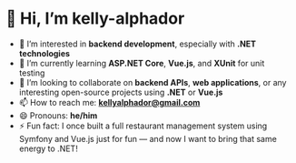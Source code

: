 # 👋 Hi, I’m kelly-alphador

- 👀 I’m interested in **backend development**, especially with **.NET technologies**
- 🌱 I’m currently learning **ASP.NET Core**, **Vue.js**, and **XUnit** for unit testing
- 💞️ I’m looking to collaborate on **backend APIs**, **web applications**, or any interesting open-source projects using **.NET** or **Vue.js**
- 📫 How to reach me: **kellyalphador@gmail.com**
- 😄 Pronouns: **he/him**
- ⚡ Fun fact: I once built a full restaurant management system using Symfony and Vue.js just for fun — and now I want to bring that same energy to .NET!

